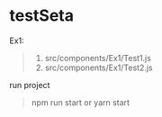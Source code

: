 # testSeta

Ex1: 
>1. src/components/Ex1/Test1.js 
>2. src/components/Ex1/Test2.js 

run project
> npm run start or yarn start
